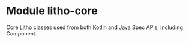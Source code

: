 # Module litho-core

Core Litho classes used from both Kotlin and Java Spec APIs, including Component.
